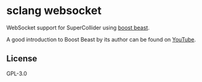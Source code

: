 # sclang websocket

WebSocket support for SuperCollider using [boost beast](https://www.boost.org/doc/libs/latest/libs/beast/doc/html/index.html).

A good introduction to Boost Beast by its author can be found on [YouTube](https://www.youtube.com/watch?v=7FQwAjELMek).

## License

GPL-3.0
